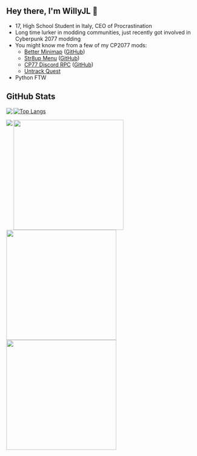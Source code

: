 ## Hey there, I'm WillyJL 👋

 * 17, High School Student in Italy, CEO of Procrastination
 * Long time lurker in modding communities, just recently got involved in Cyberpunk 2077 modding
 * You might know me from a few of my CP2077 mods:
   * [Better Minimap](https://www.nexusmods.com/cyberpunk2077/mods/634) ([GitHub](https://github.com/Willy-JL/betterminimap-installer))
   * [Str8up Menu](https://www.nexusmods.com/cyberpunk2077/mods/779) ([GitHub](https://github.com/Willy-JL/str8up-menu))
   * [CP77 Discord RPC](https://www.nexusmods.com/cyberpunk2077/mods/986) ([GitHub](https://github.com/Willy-JL/cp77-discord-rpc))
   * [Untrack Quest](https://www.nexusmods.com/cyberpunk2077/mods/749)
 * Python FTW

## GitHub Stats

<a href="https://github.com/Willy-JL?tab=repositories">
  <img align="left" src="https://github-readme-stats.vercel.app/api?username=Willy-JL&count_private=true&show_icons=true&theme=algolia&hide_border=true&hide_title=true&hide=prs&disable_animations=true&cache_seconds=1800" />
</a>

[![Top Langs](https://github-readme-stats.vercel.app/api/top-langs/?username=Willy-JL&theme=algolia&card_width=240&layout=compact&hide=shell&hide_border=true&cache_seconds=1800)](https://github.com/Willy-JL?tab=repositories)

<a href="https://wakatime.com/@willyjl">
  <img align="left" src="https://github-readme-stats.vercel.app/api/wakatime?username=willyjl&layout=default&custom_title=Last+Week%27s+Stats&theme=algolia&hide_border=true&line_height=25&hide_title=false&cache_seconds=1800" />
</a>

<a href="https://github.com/Willy-JL/animate-my-emojis">
  <img width="290" src="https://github-readme-stats.vercel.app/api/pin/?username=Willy-JL&repo=animate-my-emojis&cache_seconds=1800&theme=algolia&hide_border=true" />
</a>
<a href="https://github.com/Willy-JL/str8up-menu">
  <img width="290" src="https://github-readme-stats.vercel.app/api/pin/?username=Willy-JL&repo=str8up-menu&cache_seconds=1800&theme=algolia&hide_border=true" />
</a>
<a href="https://github.com/Willy-JL/resource-embedder-py">
  <img width="290" src="https://github-readme-stats.vercel.app/api/pin/?username=Willy-JL&repo=resource-embedder-py&cache_seconds=1800&theme=algolia&hide_border=true" />
</a>
<!---
<a href="https://github.com/Willy-JL/instadownloader">
  <img width="290" src="https://github-readme-stats.vercel.app/api/pin/?username=Willy-JL&repo=instadownloader&cache_seconds=1800&theme=algolia&hide_border=true" />
</a>
--->
